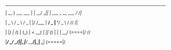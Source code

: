  ____              _     ____  _                          _____
 
| __ )  ___   ___ | | __/ ___|| |_ ___  _ __ ___        /    /|_

|  _ \ / _ \ / _ \| |/ /\___ \| __/ _ \| '__/ _ \     /    // /|

| |_) | (_) | (_) |   <  ___) | || (_) | | |  __/    (====|/ //

|____/ \___/ \___/|_|\_\|____/ \__\___/|_|  \___|    (=====|/
